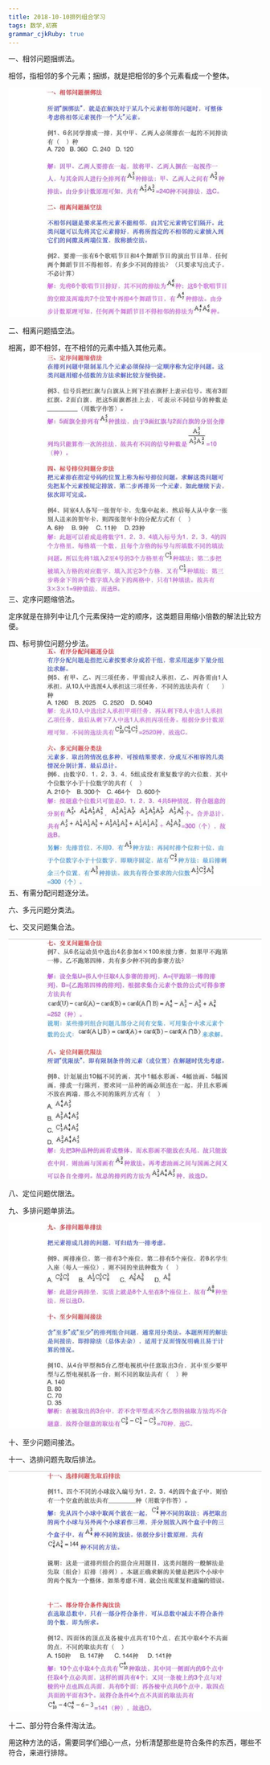 ```yaml
---
title: 2018-10-10排列组合学习
tags: 数学,初赛
grammar_cjkRuby: true
---
```


一、相邻问题捆绑法。

相邻，指相邻的多个元素；捆绑，就是把相邻的多个元素看成一个整体。

![](./images/1539139964185.png)

二、相离问题插空法。

相离，即不相邻，在不相邻的元素中插入其他元素。
![](./images/1539140001077.png)
三、定序问题缩倍法。

定序就是在排列中让几个元素保持一定的顺序，这类题目用缩小倍数的解法比较方便。



四、标号排位问题分步法。
![](./images/1539140008920.png)
五、有需分配问题逐分法。



六、多元问题分类法。

七、交叉问题集合法。

![](./images/1539140016265.png)

八、定位问题优限法。

九、多排问题单排法。

![](./images/1539140023487.png)

十、至少问题间接法。

十一、选排问题先取后排法。

![](./images/1539140030024.png)

十二、部分符合条件淘汰法。

用这种方法的话，需要同学们细心一点，分析清楚那些是符合条件的东西，哪些不符合，来进行排除。